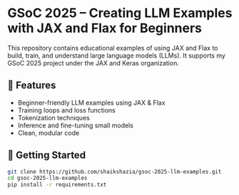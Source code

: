 # GSoC 2025 – Creating LLM Examples with JAX and Flax for Beginners

This repository contains educational examples of using JAX and Flax to build, train, and understand large language models (LLMs). It supports my GSoC 2025 project under the JAX and Keras organization.

## 🌟 Features
- Beginner-friendly LLM examples using JAX & Flax
- Training loops and loss functions
- Tokenization techniques
- Inference and fine-tuning small models
- Clean, modular code

## 🚀 Getting Started
```bash
git clone https://github.com/shaikshazia/gsoc-2025-llm-examples.git
cd gsoc-2025-llm-examples
pip install -r requirements.txt
